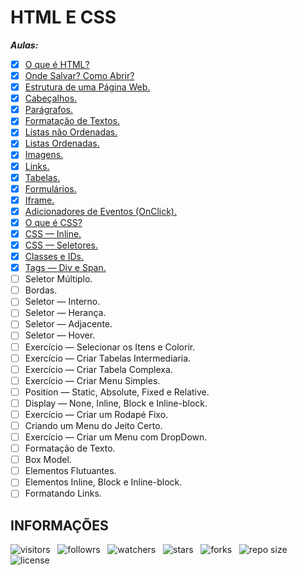# HTML E CSS

***Aulas:***

- [x] [O que é HTML?](https://github.com/Devsgeeknerd/o-que-e-html)
- [x] [Onde Salvar? Como Abrir?](https://github.com/Devsgeeknerd/onde-salvar-como-abrir)
- [x] [Estrutura de uma Página Web.](https://github.com/Devsgeeknerd/estrutura-de-uma-pagina-web)
- [x] [Cabeçalhos.](https://github.com/Devsgeeknerd/cabecalho)
- [x] [Parágrafos.](https://github.com/Devsgeeknerd/paragrafos)
- [x] [Formatação de Textos.](https://github.com/Devsgeeknerd/formatacao-de-textos)
- [x] [Listas não Ordenadas.](https://github.com/Devsgeeknerd/lis-nao-ord-zp)
- [x] [Listas Ordenadas.](https://github.com/Devsgeeknerd/lis-ord-zp)
- [x] [Imagens.](https://github.com/Devsgeeknerd/img-zp)
- [x] [Links.](https://github.com/Devsgeeknerd/links-zp)
- [x] [Tabelas.](https://github.com/Devsgeeknerd/tabelas-zp)
- [x] [Formulários.](https://github.com/Devsgeeknerd/formulario-zp)
- [x] [Iframe.](https://github.com/Devsgeeknerd/iframe-zp)
- [x] [Adicionadores de Eventos (OnClick).](https://github.com/Devsgeeknerd/adc-eve-zp)
- [x] [O que é CSS?](https://github.com/Devsgeeknerd/o-que-e-css-zp)
- [x] [CSS — Inline.](https://github.com/Devsgeeknerd/css-inline-zp)
- [x] [CSS — Seletores.](https://github.com/Devsgeeknerd/css-seletores-zp)
- [x] [Classes e IDs.](https://github.com/Devsgeeknerd/classes-e-ids-zp)
- [x] [Tags — Div e Span.](https://github.com/Devsgeeknerd/tags-div-span-zp)
- [ ] Seletor Múltiplo.
- [ ] Bordas.
- [ ] Seletor — Interno.
- [ ] Seletor — Herança.
- [ ] Seletor — Adjacente.
- [ ] Seletor — Hover.
- [ ] Exercício — Selecionar os Itens e Colorir.
- [ ] Exercício — Criar Tabelas Intermediaria.
- [ ] Exercício — Criar Tabela Complexa.
- [ ] Exercício — Criar Menu Simples.
- [ ] Position — Static, Absolute, Fixed e Relative.
- [ ] Display — None, Inline, Block e Inline-block.
- [ ] Exercício — Criar um Rodapé Fixo.
- [ ] Criando um Menu do Jeito Certo.
- [ ] Exercício — Criar um Menu com DropDown.
- [ ] Formatação de Texto.
- [ ] Box Model.
- [ ] Elementos Flutuantes.
- [ ] Elementos Inline, Block e Inline-block.
- [ ] Formatando Links.
<!-- - [ ] Photoshop — Introdução. -->
<!-- - [ ] Photoshop — Criando Documento. -->
<!-- - [ ] Photoshop — Cortando Layout. -->
<!-- - [ ] Photoshop — Salvando Imagens. -->
<!-- - [ ] Photoshop — Transformando Imagem em HTML (Parte 1). -->
<!-- - [ ] Photoshop — Transformando Imagem em HTML (Parte 2). -->

## INFORMAÇÕES

![visitors](https://visitor-badge.glitch.me/badge?page_id=Devsgeeknerd.html-e-css-zp "Total de Visitas")
&nbsp;
![followrs](https://img.shields.io/github/followers/Devsgeeknerd?style=social "Total de Seguidores")
&nbsp;
![watchers](https://img.shields.io/github/watchers/Devsgeeknerd/html-e-css-zp?style=social "Total de Observadores")
&nbsp;
![stars](https://img.shields.io/github/stars/Devsgeeknerd/html-e-css-zp?style=social "Total de Estrelas Recebidas")
&nbsp;
![forks](https://img.shields.io/github/forks/Devsgeeknerd/html-e-css-zp?style=social "Total de Forks")
&nbsp;
![repo size](https://img.shields.io/github/repo-size/Devsgeeknerd/html-e-css-zp?style=social "Tamanho do Repositório")
&nbsp;
![license](https://img.shields.io/github/license/Devsgeeknerd/html-e-css-zp?style=social "Licença do Repositório")

